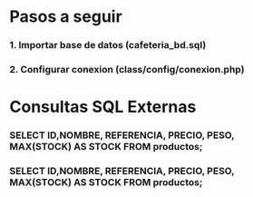 # Pasos a seguir

### 1. Importar base de datos (cafeteria_bd.sql)
### 2. Configurar conexion (class/config/conexion.php)

# Consultas SQL Externas

### SELECT ID,NOMBRE, REFERENCIA, PRECIO, PESO, MAX(STOCK) AS STOCK FROM productos;
### SELECT ID,NOMBRE, REFERENCIA, PRECIO, PESO, MAX(STOCK) AS STOCK FROM productos;
